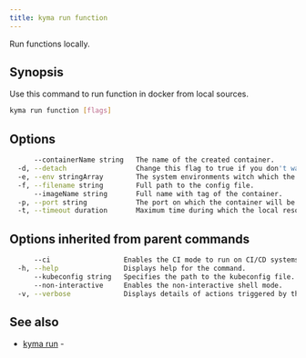 ```yaml
---
title: kyma run function
---
```


Run functions locally.

## Synopsis

Use this command to run function in docker from local sources.

```bash
kyma run function [flags]
```

## Options

```bash
      --containerName string   The name of the created container.
  -d, --detach                 Change this flag to true if you don't want to follow the container logs after run'.
  -e, --env stringArray        The system environments witch which the container will be run.
  -f, --filename string        Full path to the config file.
      --imageName string       Full name with tag of the container.
  -p, --port string            The port on which the container will be exposed. (default "8080")
  -t, --timeout duration       Maximum time during which the local resources are being built, where "0" means "infinite". Valid time units are "ns", "us" (or "µs"), "ms", "s", "m", "h".
```

## Options inherited from parent commands

```bash
      --ci                  Enables the CI mode to run on CI/CD systems. It avoids any user interaction (e.g. no dialog prompts) and ensures that logs are formatted properly in log files (e.g. no spinners for CLI steps).
  -h, --help                Displays help for the command.
      --kubeconfig string   Specifies the path to the kubeconfig file. By default, Kyma CLI uses the KUBECONFIG environment variable or "/$HOME/.kube/config" if the variable is not set.
      --non-interactive     Enables the non-interactive shell mode.
  -v, --verbose             Displays details of actions triggered by the command.
```

## See also

* [kyma run](#kyma-run-kyma-run)	 - 

